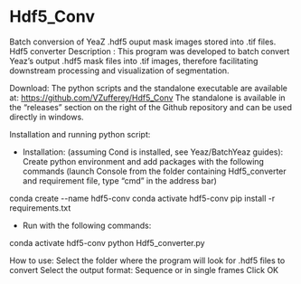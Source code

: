 # Hdf5_Conv
Batch conversion of YeaZ .hdf5 ouput mask images stored into .tif files.
Hdf5 converter
Description : 
This program was developed to batch convert Yeaz’s output .hdf5 mask files into .tif images, therefore facilitating downstream processing and visualization of segmentation.

Download:
The python scripts and the standalone executable are available at: https://github.com/VZufferey/Hdf5_Conv The standalone is available in the “releases” section on the right of the Github repository and can be used directly in windows.

Installation and running python script:
-	Installation: (assuming Cond is installed, see Yeaz/BatchYeaz guides):
Create python environment and add packages with the following commands (launch Console from the folder containing Hdf5_converter and requirement file, type “cmd” in the address bar)

conda create --name hdf5-conv
conda activate hdf5-conv
pip install -r requirements.txt

-	Run with the following commands: 

conda activate hdf5-conv
python Hdf5_converter.py

How to use:
Select the folder where the program will look for .hdf5 files to convert
Select the output format: Sequence or in single frames 
Click OK
